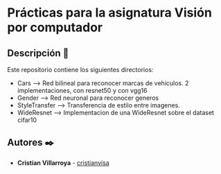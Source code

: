 # Prácticas para la asignatura Visión por computador

## Descripción 🚀

Este repositorio contiene los siguientes directorios:
* Cars --> Red bilineal para reconocer marcas de vehiculos. 2 implementaciones, con resnet50 y con vgg16
* Gender --> Red neuronal para reconocer generos
* StyleTransfer --> Transferencia de estilo entre imagenes.
* WideResnet --> Implementacion de una WideResnet sobre el dataset cifar10


## Autores ✒️

* **Cristian Villarroya**  - [cristianvisa](https://github.com/cristianvisa)


